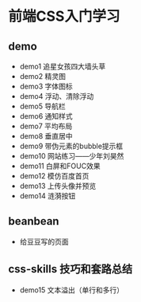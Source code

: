 # 前端CSS入门学习


## demo
- demo1 追星女孩四大墙头草
- demo2 精灵图
- demo3 字体图标
- demo4 浮动、清除浮动
- demo5 导航栏
- demo6 通知样式
- demo7 平均布局
- demo8 垂直居中
- demo9 带伪元素的bubble提示框
- demo10 网站练习——少年刘昊然
- demo11 白屏和FOUC效果
- demo12 模仿百度首页
- demo13 上传头像并预览
- demo14 涟漪按钮

## beanbean
- 给豆豆写的页面

## css-skills 技巧和套路总结
- demo15 文本溢出（单行和多行）
